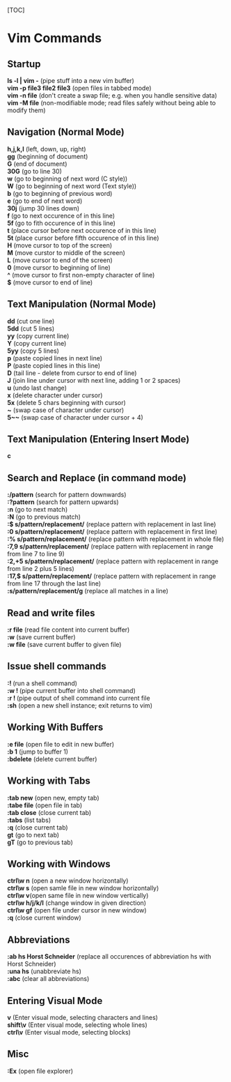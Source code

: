 [TOC]
# Vim Commands

## Startup
**ls -l | vim -** (pipe stuff into a new vim buffer)   
**vim -p file3 file2 file3** (open files in tabbed mode)   
**vim -n file** (don't create a swap file; e.g. when you handle sensitive data)  
**vim -M file** (non-modifiable mode; read files safely without being able to modify them)  

## Navigation (Normal Mode)
**h,j,k,l** (left, down, up, right)  
**gg** (beginning of document)  
**G** (end of document)  
**30G** (go to line 30)  
**w** (go to beginning of next word (C style))  
**W** (go to beginning of next word (Text style))  
**b** (go to beginning of previous word)   
**e** (go to end of next word)  
**30j** (jump 30 lines down)   
**f <char>** (go to next occurence of <char> in this line)   
**5f <char>** (go to fith occurence of <char> in this line)  
**t <char>** (place cursor before next occurence of <char> in this line)  
**5t <char>** (place cursor before fifth occurence of <char> in this line)  
**H** (move cursor to top of the screen)  
**M** (move curstor to middle of the screen)  
**L** (move cursor to end of the screen)  
**0** (move cursor to beginning of line)  
**^** (move cursor to first non-empty character of line)  
**$** (move cursor to end of line)  

## Text Manipulation (Normal Mode)
**dd** (cut one line)  
**5dd** (cut 5 lines)  
**yy** (copy current line)  
**Y** (copy current line)  
**5yy** (copy 5 lines)  
**p** (paste copied lines in next line)    
**P** (paste copied lines in this line)  
**D** (tail line - delete from cursor to end of line)  
**J** (join line under cursor with next line, adding 1 or 2 spaces)  
**u** (undo last change)  
**x** (delete character under cursor)  
**5x** (delete 5 chars beginning with cursor)      
**~** (swap case of character under cursor)  
**5~~** (swap case of character under cursor + 4)  

## Text Manipulation (Entering Insert Mode)
**c** 

## Search and Replace (in command mode)  
**:/pattern** (search for pattern downwards)  
**:?pattern** (search for pattern upwards)  
**:n** (go to next match)  
**:N** (go to previous match)  
**:$ s/pattern/replacement/** (replace pattern with replacement in last line)  
**:0 s/pattern/replacement/** (replace pattern with replacement in first line)  
**:% s/pattern/replacement/** (replace pattern with replacement in whole file)  
**:7,9 s/pattern/replacement/** (replace pattern with replacement in range from line 7 to line 9)  
**:2,+5 s/pattern/replacement/** (replace pattern with replacement in range from line 2 plus 5 lines)  
**:17,$ s/pattern/replacement/** (replace pattern with replacement in range from line 17 through the last line)  
**:s/pattern/replacement/g** (replace all matches in a line)  

## Read and write files
**:r file** (read file content into current buffer)  
**:w** (save current buffer)  
**:w file** (save current buffer to given file)  

## Issue shell commands
**:! <shell-command>** (run a shell command)  
**:w ! <shell-command>** (pipe current buffer into shell command)  
**:r ! <shell-command>** (pipe output of shell command into current file  
**:sh** (open a new shell instance; exit returns to vim)  

## Working With Buffers
**:e file** (open file to edit in new buffer)  
**:b 1** (jump to buffer 1)  
**:bdelete** (delete current buffer)  

## Working with Tabs
**:tab new** (open new, empty tab)  
**:tabe file** (open file in tab)   
**:tab close** (close current tab)  
**:tabs** (list tabs)  
**:q** (close current tab)  
**gt** (go to next tab)  
**gT** (go to previous tab)  

## Working with Windows
**ctrl\w n** (open a new window horizontally)  
**ctrl\w s** (open samle file in new window horizontally)  
**ctrl\w v**(open same file in new window vertically)  
**ctrl\w h/j/k/l** (change window in given direction)  
**ctrl\w gf** (open file under cursor in new window)  
**:q** (close current window)  

## Abbreviations
**:ab hs Horst Schneider** (replace all occurences of abbreviation hs with Horst Schneider)  
**:una hs** (unabbreviate hs)  
**:abc** (clear all abbreviations)  

## Entering Visual Mode
**v** (Enter visual mode, selecting characters and lines)  
**shift\v** (Enter visual mode, selecting whole lines)  
**ctrl\v** (Enter visual mode, selecting blocks)  

## Misc
**:Ex** (open file explorer)  
